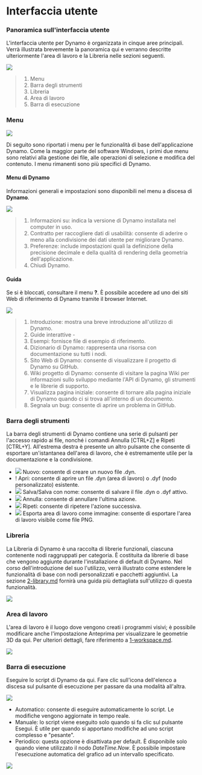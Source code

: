 # Interfaccia utente

### Panoramica sull'interfaccia utente

L'interfaccia utente per Dynamo è organizzata in cinque aree principali. Verrà illustrata brevemente la panoramica qui e verranno descritte ulteriormente l'area di lavoro e la Libreria nelle sezioni seguenti.

![](images/userinterface-ui.jpg)

> 1. Menu
> 2. Barra degli strumenti
> 3. Libreria
> 4. Area di lavoro
> 5. Barra di esecuzione

### Menu

![](../.gitbook/assets/userinterface-menu\(1\).jpg)

Di seguito sono riportati i menu per le funzionalità di base dell'applicazione Dynamo. Come la maggior parte del software Windows, i primi due menu sono relativi alla gestione dei file, alle operazioni di selezione e modifica del contenuto. I menu rimanenti sono più specifici di Dynamo.

#### Menu di Dynamo

Informazioni generali e impostazioni sono disponibili nel menu a discesa di **Dynamo**.

![](images/userinterface-dynamomenu.jpg)

> 1. Informazioni su: indica la versione di Dynamo installata nel computer in uso.
> 2. Contratto per raccogliere dati di usabilità: consente di aderire o meno alla condivisione dei dati utente per migliorare Dynamo.
> 3. Preferenze: include impostazioni quali la definizione della precisione decimale e della qualità di rendering della geometria dell'applicazione.
> 4. Chiudi Dynamo.

#### Guida

Se si è bloccati, consultare il menu **?**. È possibile accedere ad uno dei siti Web di riferimento di Dynamo tramite il browser Internet.

![](images/userinterface-helpmenu.jpg)

> 1. Introduzione: mostra una breve introduzione all'utilizzo di Dynamo.
> 2. Guide interattive -
> 3. Esempi: fornisce file di esempio di riferimento.
> 4. Dizionario di Dynamo: rappresenta una risorsa con documentazione su tutti i nodi.
> 5. Sito Web di Dynamo: consente di visualizzare il progetto di Dynamo su GitHub.
> 6. Wiki progetto di Dynamo: consente di visitare la pagina Wiki per informazioni sullo sviluppo mediante l'API di Dynamo, gli strumenti e le librerie di supporto.
> 7. Visualizza pagina iniziale: consente di tornare alla pagina iniziale di Dynamo quando ci si trova all'interno di un documento.
> 8. Segnala un bug: consente di aprire un problema in GitHub.

### Barra degli strumenti

La barra degli strumenti di Dynamo contiene una serie di pulsanti per l'accesso rapido ai file, nonché i comandi Annulla [CTRL+Z] e Ripeti [CTRL+Y]. All'estrema destra è presente un altro pulsante che consente di esportare un'istantanea dell'area di lavoro, che è estremamente utile per la documentazione e la condivisione.

* ![](images/userinterface-newfile.jpg) Nuovo: consente di creare un nuovo file .dyn.
* \![](<images/userinterface-open(1) (1) (1).jpg>) Apri: consente di aprire un file .dyn (area di lavoro) o .dyf (nodo personalizzato) esistente.
* ![](images/userinterface-save.jpg) Salva/Salva con nome: consente di salvare il file .dyn o .dyf attivo.
* ![](images/userinterface-undo.jpg) Annulla: consente di annullare l'ultima azione.
* ![](images/userinterface-redo.jpg) Ripeti: consente di ripetere l'azione successiva.
* ![](images/userinterface-screenshot.jpg) Esporta area di lavoro come immagine: consente di esportare l'area di lavoro visibile come file PNG.

### Libreria

La Libreria di Dynamo è una raccolta di librerie funzionali, ciascuna contenente nodi raggruppati per categoria. È costituita da librerie di base che vengono aggiunte durante l'installazione di default di Dynamo. Nel corso dell'introduzione del suo l'utilizzo, verrà illustrato come estendere le funzionalità di base con nodi personalizzati e pacchetti aggiuntivi. La sezione [2-library.md](2-library.md "mention") fornirà una guida più dettagliata sull'utilizzo di questa funzionalità.

![](images/userinterface-library.jpg)

### Area di lavoro

L'area di lavoro è il luogo dove vengono creati i programmi visivi; è possibile modificare anche l'impostazione Anteprima per visualizzare le geometrie 3D da qui. Per ulteriori dettagli, fare riferimento a [1-workspace.md](1-workspace.md "mention").

![](images/userinterface-workspace.gif)

### Barra di esecuzione

Eseguire lo script di Dynamo da qui. Fare clic sull'icona dell'elenco a discesa sul pulsante di esecuzione per passare da una modalità all'altra.

![](images/userinterface-executionbar.gif)

* Automatico: consente di eseguire automaticamente lo script. Le modifiche vengono aggiornate in tempo reale.
* Manuale: lo script viene eseguito solo quando si fa clic sul pulsante Esegui. È utile per quando si apportano modifiche ad uno script complesso e "pesante".
* Periodico: questa opzione è disattivata per default. È disponibile solo quando viene utilizzato il nodo _DateTime.Now_. È possibile impostare l'esecuzione automatica del grafico ad un intervallo specificato.

![](images/userinterface-executionbarDateTimenode.jpg)
